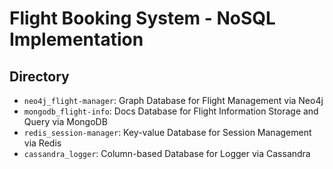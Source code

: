 # Flight Booking System - NoSQL Implementation

## Directory

- `neo4j_flight-manager`: Graph Database for Flight Management via Neo4j
- `mongodb_flight-info`: Docs Database for Flight Information Storage and Query via MongoDB
- `redis_session-manager`: Key-value Database for Session Management via Redis
- `cassandra_logger`: Column-based Database for Logger via Cassandra
